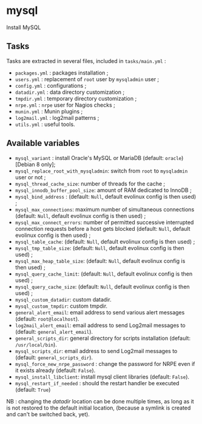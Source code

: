 # mysql

Install MySQL

## Tasks

Tasks are extracted in several files, included in `tasks/main.yml` :

* `packages.yml` : packages installation ;
* `users.yml` : replacement of `root` user by `mysqladmin` user ;
* `config.yml` : configurations ;
* `datadir.yml` : data directory customization ;
* `tmpdir.yml` : temporary directory customization ;
* `nrpe.yml` : `nrpe` user for Nagios checks ;
* `munin.yml` : Munin plugins ;
* `log2mail.yml` : log2mail patterns ;
* `utils.yml` : useful tools.

## Available variables

* `mysql_variant` : install Oracle's MySQL or MariaDB (default: `oracle`) [Debian 8 only];
* `mysql_replace_root_with_mysqladmin`: switch from `root` to `mysqladmin` user or not ;
* `mysql_thread_cache_size`: number of threads for the cache ;
* `mysql_innodb_buffer_pool_size`: amount of RAM dedicated to InnoDB ;
* `mysql_bind_address` : (default: `Null`, default evolinux config is then used) ;
* `mysql_max_connections`: maximum number of simultaneous connections (default: `Null`, default evolinux config is then used) ;
* `mysql_max_connect_errors`: number of permitted successive interrupted connection requests before a host gets blocked (default: `Null`, default evolinux config is then used) ;
* `mysql_table_cache`: (default: `Null`, default evolinux config is then used) ;
* `mysql_tmp_table_size`: (default: `Null`, default evolinux config is then used) ;
* `mysql_max_heap_table_size`: (default: `Null`, default evolinux config is then used) ;
* `mysql_query_cache_limit`: (default: `Null`, default evolinux config is then used) ;
* `mysql_query_cache_size`: (default: `Null`, default evolinux config is then used) ;
* `mysql_custom_datadir`: custom datadir.
* `mysql_custom_tmpdir`: custom tmpdir.
* `general_alert_email`: email address to send various alert messages (default: `root@localhost`).
* `log2mail_alert_email`: email address to send Log2mail messages to (default: `general_alert_email`).
* `general_scripts_dir`: general directory for scripts installation (default: `/usr/local/bin`).
* `mysql_scripts_dir`: email address to send Log2mail messages to (default: `general_scripts_dir`).
* `mysql_force_new_nrpe_password` : change the password for NRPE even if it exists already (default: `False`).
* `mysql_install_libclient`: install mysql client libraries (default: `False`).
* `mysql_restart_if_needed` : should the restart handler be executed (default: `True`)

NB : changing the _datadir_ location can be done multiple times, as long as it is not restored to the default initial location, (because a symlink is created and can't be switched back, yet).
